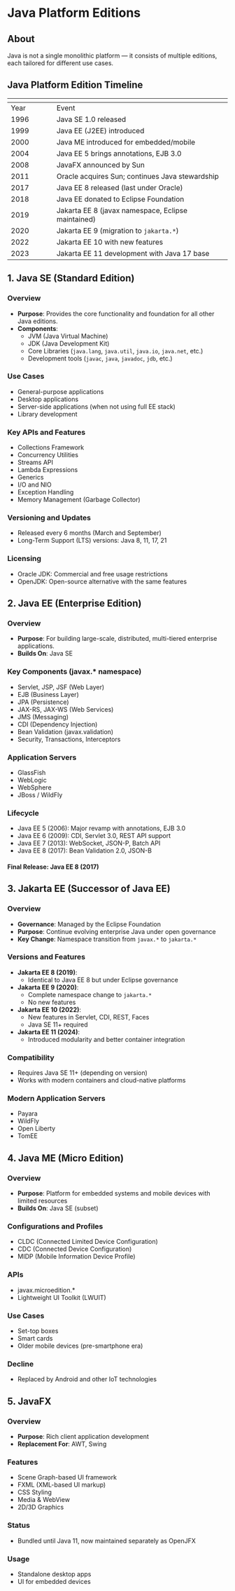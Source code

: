 # Java Platform Editions

## About

Java is not a single monolithic platform — it consists of multiple editions, each tailored for different use cases.

## Java Platform Edition Timeline

<table data-header-hidden><thead><tr><th width="88.66796875"></th><th></th></tr></thead><tbody><tr><td>Year</td><td>Event</td></tr><tr><td>1996</td><td>Java SE 1.0 released</td></tr><tr><td>1999</td><td>Java EE (J2EE) introduced</td></tr><tr><td>2000</td><td>Java ME introduced for embedded/mobile</td></tr><tr><td>2004</td><td>Java EE 5 brings annotations, EJB 3.0</td></tr><tr><td>2008</td><td>JavaFX announced by Sun</td></tr><tr><td>2011</td><td>Oracle acquires Sun; continues Java stewardship</td></tr><tr><td>2017</td><td>Java EE 8 released (last under Oracle)</td></tr><tr><td>2018</td><td>Java EE donated to Eclipse Foundation</td></tr><tr><td>2019</td><td>Jakarta EE 8 (javax namespace, Eclipse maintained)</td></tr><tr><td>2020</td><td>Jakarta EE 9 (migration to <code>jakarta.*</code>)</td></tr><tr><td>2022</td><td>Jakarta EE 10 with new features</td></tr><tr><td>2023</td><td>Jakarta EE 11 development with Java 17 base</td></tr></tbody></table>

## 1. Java SE (Standard Edition)

### Overview

* **Purpose**: Provides the core functionality and foundation for all other Java editions.
* **Components**:
  * JVM (Java Virtual Machine)
  * JDK (Java Development Kit)
  * Core Libraries (`java.lang`, `java.util`, `java.io`, `java.net`, etc.)
  * Development tools (`javac`, `java`, `javadoc`, `jdb`, etc.)

### Use Cases

* General-purpose applications
* Desktop applications
* Server-side applications (when not using full EE stack)
* Library development

### Key APIs and Features

* Collections Framework
* Concurrency Utilities
* Streams API
* Lambda Expressions
* Generics
* I/O and NIO
* Exception Handling
* Memory Management (Garbage Collector)

### Versioning and Updates

* Released every 6 months (March and September)
* Long-Term Support (LTS) versions: Java 8, 11, 17, 21

### Licensing

* Oracle JDK: Commercial and free usage restrictions
* OpenJDK: Open-source alternative with the same features

## 2. Java EE (Enterprise Edition)

### Overview

* **Purpose**: For building large-scale, distributed, multi-tiered enterprise applications.
* **Builds On**: Java SE

### Key Components (javax.\* namespace)

* Servlet, JSP, JSF (Web Layer)
* EJB (Business Layer)
* JPA (Persistence)
* JAX-RS, JAX-WS (Web Services)
* JMS (Messaging)
* CDI (Dependency Injection)
* Bean Validation (javax.validation)
* Security, Transactions, Interceptors

### Application Servers

* GlassFish
* WebLogic
* WebSphere
* JBoss / WildFly

### Lifecycle

* Java EE 5 (2006): Major revamp with annotations, EJB 3.0
* Java EE 6 (2009): CDI, Servlet 3.0, REST API support
* Java EE 7 (2013): WebSocket, JSON-P, Batch API
* Java EE 8 (2017): Bean Validation 2.0, JSON-B

#### Final Release: Java EE 8 (2017)

## 3. Jakarta EE (Successor of Java EE)

### Overview

* **Governance**: Managed by the Eclipse Foundation
* **Purpose**: Continue evolving enterprise Java under open governance
* **Key Change**: Namespace transition from `javax.*` to `jakarta.*`

### Versions and Features

* **Jakarta EE 8 (2019)**:
  * Identical to Java EE 8 but under Eclipse governance
* **Jakarta EE 9 (2020)**:
  * Complete namespace change to `jakarta.*`
  * No new features
* **Jakarta EE 10 (2022)**:
  * New features in Servlet, CDI, REST, Faces
  * Java SE 11+ required
* **Jakarta EE 11 (2024)**:
  * Introduced modularity and better container integration

### Compatibility

* Requires Java SE 11+ (depending on version)
* Works with modern containers and cloud-native platforms

### Modern Application Servers

* Payara
* WildFly
* Open Liberty
* TomEE

## 4. Java ME (Micro Edition)

### Overview

* **Purpose**: Platform for embedded systems and mobile devices with limited resources
* **Builds On**: Java SE (subset)

### Configurations and Profiles

* CLDC (Connected Limited Device Configuration)
* CDC (Connected Device Configuration)
* MIDP (Mobile Information Device Profile)

### APIs

* javax.microedition.\*
* Lightweight UI Toolkit (LWUIT)

### Use Cases

* Set-top boxes
* Smart cards
* Older mobile devices (pre-smartphone era)

### Decline

* Replaced by Android and other IoT technologies

## 5. JavaFX

### Overview

* **Purpose**: Rich client application development
* **Replacement For**: AWT, Swing

### Features

* Scene Graph-based UI framework
* FXML (XML-based UI markup)
* CSS Styling
* Media & WebView
* 2D/3D Graphics

### Status

* Bundled until Java 11, now maintained separately as OpenJFX

### Usage

* Standalone desktop apps
* UI for embedded devices

